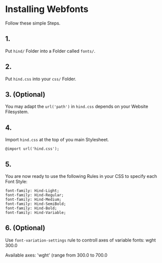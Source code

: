 # Installing Webfonts
Follow these simple Steps.

## 1.
Put `hind/` Folder into a Folder called `fonts/`.

## 2.
Put `hind.css` into your `css/` Folder.

## 3. (Optional)
You may adapt the `url('path')` in `hind.css` depends on your Website Filesystem.

## 4.
Import `hind.css` at the top of you main Stylesheet.

```
@import url('hind.css');
```

## 5.
You are now ready to use the following Rules in your CSS to specify each Font Style:
```
font-family: Hind-Light;
font-family: Hind-Regular;
font-family: Hind-Medium;
font-family: Hind-SemiBold;
font-family: Hind-Bold;
font-family: Hind-Variable;

```
## 6. (Optional)
Use `font-variation-settings` rule to controll axes of variable fonts:
wght 300.0

Available axes:
'wght' (range from 300.0 to 700.0

